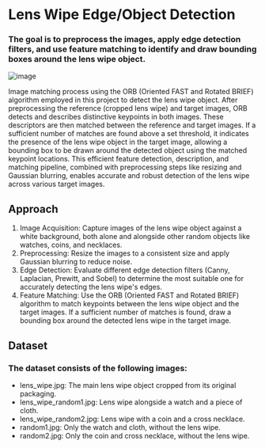 # Lens Wipe Edge/Object Detection
### The goal is to preprocess the images, apply edge detection filters, and use feature matching to identify and draw bounding boxes around the lens wipe object.


![image](https://github.com/EdmundCye/Edge-Detection/assets/111274518/570723a2-6d4e-43f7-8a86-583aa18e2932)

Image matching process using the ORB (Oriented FAST and Rotated BRIEF) algorithm employed in this project to detect the lens wipe object. After preprocessing the reference (cropped lens wipe) and target images, ORB detects and describes distinctive keypoints in both images. These descriptors are then matched between the reference and target images. If a sufficient number of matches are found above a set threshold, it indicates the presence of the lens wipe object in the target image, allowing a bounding box to be drawn around the detected object using the matched keypoint locations. This efficient feature detection, description, and matching pipeline, combined with preprocessing steps like resizing and Gaussian blurring, enables accurate and robust detection of the lens wipe across various target images.


## Approach 
1. Image Acquisition: Capture images of the lens wipe object against a white background, both alone and alongside other random objects like watches, coins, and necklaces.
2. Preprocessing: Resize the images to a consistent size and apply Gaussian blurring to reduce noise.
3. Edge Detection: Evaluate different edge detection filters (Canny, Laplacian, Prewitt, and Sobel) to determine the most suitable one for accurately detecting the lens wipe's edges.
4. Feature Matching: Use the ORB (Oriented FAST and Rotated BRIEF) algorithm to match keypoints between the lens wipe object and the target images. If a sufficient number of matches is found, draw a bounding box around the detected lens wipe in the target image.

## Dataset
### The dataset consists of the following images:
- lens_wipe.jpg: The main lens wipe object cropped from its original packaging.
- lens_wipe_random1.jpg: Lens wipe alongside a watch and a piece of cloth.
- lens_wipe_random2.jpg: Lens wipe with a coin and a cross necklace.
- random1.jpg: Only the watch and cloth, without the lens wipe.
- random2.jpg: Only the coin and cross necklace, without the lens wipe.
